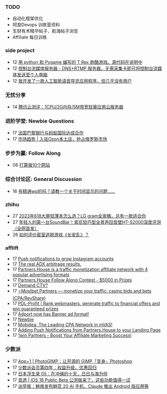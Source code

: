 ### TODO
-  自动化框架优化
-  阿良Devops 训练营资料
-  生财有术精华帖子、航海帖子浏览
-  Affiliate 每日训练

### side project
<!-- sideproject:START -->
-  12 [用 python 和 Pygame 编写的 T Rex 跑酷游戏。源代码在说明中](https://www.youtube.com/watch?v=pZySIXSelCA)
-  12 [控制台流媒体服务器 - DNS+RTMP 服务器，无需采集卡即可将控制台流媒体发送至个人电脑](https://github.com/Aioros/console-streaming-server)
-  12 [我开发了一款人工智能语音导览应用程序，但几乎没有用户](https://www.reddit.com/r/SideProject/comments/18gpp0e/ive_built_an_ai_audio_tour_app_but_have_almost_no/)<!-- sideproject:END -->


### 无忧分享
<!-- ruyo:START -->
-  14 [腾讯云测评：1CPU/2G内存/5M带宽轻量应用云服务器](https://51.ruyo.net/18711.html)<!-- ruyo:END -->

### 进阶学堂: Newbie Questions
<!-- advertcn1:START -->
-  17 [法国巴黎银行与蚂蚁国际达成合作](https://www.advertcn.com/thread-115739-1-1.html)
-  17 [市场趋势 | 入驻Ozon本土店，抢占俄罗斯市场](https://www.advertcn.com/thread-115738-1-1.html)<!-- advertcn1:END -->

### 步步为赢: Follow Along
<!-- advertcn2:START -->
-  06 [打算做10个网站](https://www.advertcn.com/thread-115247-1-1.html)<!-- advertcn2:END -->

### 综合讨论区: General Discussion
<!-- advertcn3:START -->
-  16 [有精通wp的吗？请教一个关于时间显示的问题……](https://www.advertcn.com/thread-115726-1-1.html)<!-- advertcn3:END -->


### zhihu
<!-- zhihu:START -->
-  27 [2023年618大屏轻薄本怎么选？LG gram全家桶，总有一款适合你](http://zhuanlan.zhihu.com/p/632641888?utm_campaign=rss&utm_medium=rss&utm_source=rss&utm_content=title)
-  27 [年轻人的第一台SoundBar！索尼轻巧型全景声回音壁HT-S2000深度评测（全网首发）](http://zhuanlan.zhihu.com/p/630990296?utm_campaign=rss&utm_medium=rss&utm_source=rss&utm_content=title)
-  26 [如何评价密室逃脱游戏《长安乱》？](http://www.zhihu.com/question/563950552/answer/3045961312?utm_campaign=rss&utm_medium=rss&utm_source=rss&utm_content=title)<!-- zhihu:END -->

### afflift
<!-- afflift:START -->
-  17 [Push notifications to grow Instagram accounts](https://afflift.com/f/threads/push-notifications-to-grow-instagram-accounts.13458/)
-  17 [The real ADX arbitrage results.](https://afflift.com/f/threads/the-real-adx-arbitrage-results.13310/)
-  17 [Partners.House is a traffic monetization affiliate network with 4 popular advertising formats](https://afflift.com/f/threads/partners-house-is-a-traffic-monetization-affiliate-network-with-4-popular-advertising-formats.12128/)
-  17 [Partners.House Follow Along Contest - $5000 in Prizes](https://afflift.com/f/threads/partners-house-follow-along-contest-5000-in-prizes.13470/)
-  17 [Demand CTV?](https://afflift.com/f/threads/demand-ctv.13479/)
-  17 [⭐️Mostbet Partners — monetize your traffic: casino bids and bets &lpar;CPA/RevShare&rpar;](https://afflift.com/f/threads/%E2%AD%90%EF%B8%8Fmostbet-partners-%E2%80%94-monetize-your-traffic-casino-bids-and-bets-cpa-revshare.7373/)
-  17 [PDL-Profit | Rank webmasters, generate traffic to financial offers and win guaranteed prizes](https://afflift.com/f/threads/pdl-profit-rank-webmasters-generate-traffic-to-financial-offers-and-win-guaranteed-prizes.13326/)
-  17 [Adport now has Banner ad format!](https://afflift.com/f/threads/adport-now-has-banner-ad-format.13478/)
-  17 [Newbie](https://afflift.com/f/threads/newbie.13477/)
-  17 [Mobidea: The Leading CPA Network in mVAS!](https://afflift.com/f/threads/mobidea-the-leading-cpa-network-in-mvas.13235/)
-  17 [Adding Push Notifications from Partners.House to your Landing Page](https://afflift.com/f/threads/adding-push-notifications-from-partners-house-to-your-landing-page.13475/)
-  17 [1win Partners - Boost Your Affiliate Marketing Success!](https://afflift.com/f/threads/1win-partners-boost-your-affiliate-marketing-success.12960/)<!-- afflift:END -->

### 少数派
<!-- sspai:START -->
-  17 [App+1 | PhotoGIMP：让开源的 GIMP「变身」Photoshop](https://sspai.com/post/90413)
-  17 [少数派会员第四年：权益升级，优惠回归](https://sspai.com/post/90556)
-  17 [日本浮生录 05：在冲绳的十天，日日与海为伴](https://sspai.com/post/90157)
-  17 [具透 | iOS 18 Public Beta 公测版来了，这些功能值得一试](https://sspai.com/post/90525)
-  17 [派早报：魅族发布魅蓝 20 AI 手机、Claude 推出 Android 版应用等](https://sspai.com/post/90536)<!-- sspai:END -->
